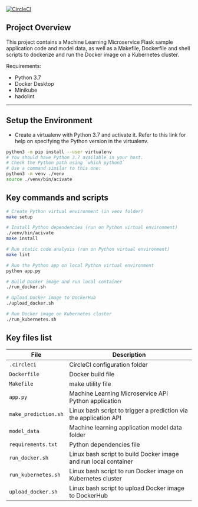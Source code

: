 [![CircleCI](https://dl.circleci.com/status-badge/img/gh/avneeshverma1234/udacitymachinelearningsubmission/tree/main.svg?style=svg)](https://dl.circleci.com/status-badge/redirect/gh/avneeshverma1234/udacitymachinelearningsubmission/tree/main)

## Project Overview

This project contains a Machine Learning Microservice Flask sample application code and model data, as well as a Makefile, Dockerfile and shell scripts to dockerize and run the Docker image on a Kubernetes cluster.

Requirements:
* Python 3.7
* Docker Desktop 
* Minikube 
* hadolint 
---

## Setup the Environment

* Create a virtualenv with Python 3.7 and activate it. Refer to this link for help on specifying the Python version in the virtualenv. 
```bash
python3 -m pip install --user virtualenv
# You should have Python 3.7 available in your host. 
# Check the Python path using `which python3`
# Use a command similar to this one:
python3 -m venv ./venv
source ./venv/bin/acivate
```

## Key commands and scripts
```bash
# Create Python virtual environment (in venv folder)
make setup

# Install Python dependencies (run on Python virtual environment)
./venv/bin/acivate
make install

# Run static code analysis (run on Python virtual environment)
make lint

# Run the Python app on local Python virtual environment
python app.py

# Build Docker image and run local container
./run_docker.sh

# Upload Docker image to DockerHub
./upload_docker.sh

# Run Docker image on Kubernetes cluster
./run_kubernetes.sh

```

## Key files list
| File  | Description |
| ------------- | ------------- |
| `.circleci`  | CircleCI configuration folder  |
| `Dockerfile`  | Docker build file  |
| `Makefile`  | make utility file |
| `app.py`  | Machine Learning Microservice API Python application |
| `make_prediction.sh`  | Linux bash script to trigger a prediction via the application API |
| `model_data`  | Machine learning application model data folder |
| `requirements.txt`  | Python dependencies file |
| `run_docker.sh`  | Linux bash script to build Docker image and run local container |
| `run_kubernetes.sh`  | Linux bash script to run Docker image on Kubernetes cluster |
| `upload_docker.sh`  | Linux bash script to upload Docker image to DockerHub |